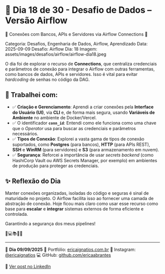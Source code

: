# 🎯 Dia 18 de 30 - Desafio de Dados – Versão Airflow
🔐 Conexões com Bancos, APIs e Servidores via Airflow Connections 🔗

Categoria: Desafios, Engenharia de Dados, Airflow, Aprendizado
Data: 2025-09-09
Desafio: Airflow
Dia: 18
Imagem: assets/images/desafios/airflow/airflow-dia18.jpeg

O dia foi de explorar o recurso de **Connections**, que centraliza credenciais e parâmetros de conexão para integrar o Airflow com outras ferramentas, como bancos de dados, APIs e servidores. Isso é vital para evitar *hardcoding* de senhas no código da DAG.

## 🔐 Trabalhei com:
- ✅ **Criação e Gerenciamento**: Aprendi a criar conexões pela **Interface do Usuário (UI)**, via **CLI** e, de forma mais segura, usando **Variáveis de Ambiente** no ambiente de Docker/Vercel.
- ✅ O identificador **`conn_id`**: Entendi como ele funciona como uma chave que o *Operator* usa para buscar as credenciais e parâmetros necessários.
- ✅ **Tipos de Conexão**: Explorei a vasta gama de tipos de conexão suportados, como **Postgres** (para bancos), **HTTP** (para APIs REST), **SSH** e **WinRM** (para servidores) e **S3** (para armazenamento em nuvem).
- ✅ **Segurança**: Reforcei a importância de usar *secrets backend* (como HashiCorp Vault ou AWS Secrets Manager, por exemplo) em ambientes de produção para proteger as credenciais.

## ✨ Reflexão do Dia
Manter conexões organizadas, isoladas do código e seguras é sinal de maturidade no projeto. O Airflow facilita isso ao fornecer uma camada de abstração de conexão. Hoje ficou mais claro como usar esse recurso como base para **escalar** e **integrar** sistemas externos de forma eficiente e controlada.

Garantindo a segurança dos meus pipelines!

💫💻📚🌸🎯

---

🦋 **Dia 09/09/2025**
📌 Portfólio: [ericaignatios.com.br](https://ericaignatios.com.br)
📸 Instagram: [@ericaignatios](https://instagram.com/ericaignatios)
💻 GitHub: [github.com/ericaabrantes](https://github.com/ericaabrantes)

🔗 [Ver post no LinkedIn](https://www.linkedin.com/posts/ericaabrantesignatios_airflow-estudos-engenhariadedados-activity-7372699587309924352-3uZB?utm_source=share&utm_medium=member_desktop&rcm=ACoAAD164bEBQp0olLnMAzq-FV4u5gT8pBJSSoc)